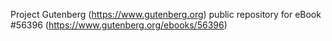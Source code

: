 Project Gutenberg (https://www.gutenberg.org) public repository for
eBook #56396 (https://www.gutenberg.org/ebooks/56396)
